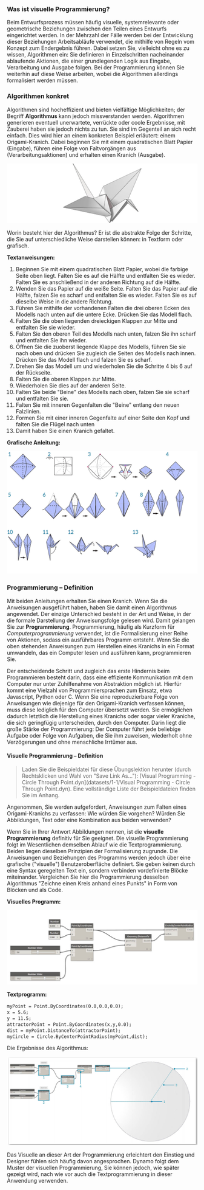

### Was ist visuelle Programmierung?

Beim Entwurfsprozess müssen häufig visuelle, systemrelevante oder geometrische Beziehungen zwischen den Teilen eines Entwurfs eingerichtet werden. In der Mehrzahl der Fälle werden bei der Entwicklung dieser Beziehungen Arbeitsabläufe verwendet, die mithilfe von Regeln vom Konzept zum Endergebnis führen. Dabei setzen Sie, vielleicht ohne es zu wissen, Algorithmen ein: Sie definieren in Einzelschritten nacheinander ablaufende Aktionen, die einer grundlegenden Logik aus Eingabe, Verarbeitung und Ausgabe folgen. Bei der Programmierung können Sie weiterhin auf diese Weise arbeiten, wobei die Algorithmen allerdings formalisiert werden müssen.

### Algorithmen konkret

Algorithmen sind hocheffizient und bieten vielfältige Möglichkeiten; der Begriff **Algorithmus** kann jedoch missverstanden werden. Algorithmen generieren eventuell unerwartete, verrückte oder coole Ergebnisse, mit Zauberei haben sie jedoch nichts zu tun. Sie sind im Gegenteil an sich recht einfach. Dies wird hier an einem konkreten Beispiel erläutert: einem Origami-Kranich. Dabei beginnen Sie mit einem quadratischen Blatt Papier (Eingabe), führen eine Folge von Faltvorgängen aus (Verarbeitungsaktionen) und erhalten einen Kranich (Ausgabe).

![Origami Crane](images/1-1/00-OrigamiCrane.jpg)

Worin besteht hier der Algorithmus? Er ist die abstrakte Folge der Schritte, die Sie auf unterschiedliche Weise darstellen können: in Textform oder grafisch.

**Textanweisungen:**

1. Beginnen Sie mit einem quadratischen Blatt Papier, wobei die farbige Seite oben liegt. Falten Sie es auf die Hälfte und entfalten Sie es wieder. Falten Sie es anschließend in der anderen Richtung auf die Hälfte.
2. Wenden Sie das Papier auf die weiße Seite. Falten Sie das Papier auf die Hälfte, falzen Sie es scharf und entfalten Sie es wieder. Falten Sie es auf dieselbe Weise in die andere Richtung.
3. Führen Sie mithilfe der vorhandenen Falten die drei oberen Ecken des Modells nach unten auf die untere Ecke. Drücken Sie das Modell flach.
4. Falten Sie die oben liegenden dreieckigen Klappen zur Mitte und entfalten Sie sie wieder.
5. Falten Sie den oberen Teil des Modells nach unten, falzen Sie ihn scharf und entfalten Sie ihn wieder.
6. Öffnen Sie die zuoberst liegende Klappe des Modells, führen Sie sie nach oben und drücken Sie zugleich die Seiten des Modells nach innen. Drücken Sie das Modell flach und falzen Sie es scharf.
7. Drehen Sie das Modell um und wiederholen Sie die Schritte 4 bis 6 auf der Rückseite.
8. Falten Sie die oberen Klappen zur Mitte.
9. Wiederholen Sie dies auf der anderen Seite.
10. Falten Sie beide "Beine" des Modells nach oben, falzen Sie sie scharf und entfalten Sie sie.
11. Falten Sie mit inneren Gegenfalten die "Beine" entlang den neuen Falzlinien.
12. Formen Sie mit einer inneren Gegenfalte auf einer Seite den Kopf und falten Sie die Flügel nach unten
13. Damit haben Sie einen Kranich gefaltet.

**Grafische Anleitung:**

![Needs Update- Origami Crane](images/1-1/01-OrigamiCraneInstructions.jpg)

### Programmierung – Definition

Mit beiden Anleitungen erhalten Sie einen Kranich. Wenn Sie die Anweisungen ausgeführt haben, haben Sie damit einen Algorithmus angewendet. Der einzige Unterschied besteht in der Art und Weise, in der die formale Darstellung der Anweisungsfolge gelesen wird. Damit gelangen Sie zur **Programmierung**. Programmierung, häufig als Kurzform für *Computerprogrammierung* verwendet, ist die Formalisierung einer Reihe von Aktionen, sodass ein ausführbares Programm entsteht. Wenn Sie die oben stehenden Anweisungen zum Herstellen eines Kranichs in ein Format umwandeln, das ein Computer lesen und ausführen kann, programmieren Sie.

Der entscheidende Schritt und zugleich das erste Hindernis beim Programmieren besteht darin, dass eine effiziente Kommunikation mit dem Computer nur unter Zuhilfenahme von Abstraktion möglich ist. Hierfür kommt eine Vielzahl von Programmiersprachen zum Einsatz, etwa Javascript, Python oder C. Wenn Sie eine reproduzierbare Folge von Anweisungen wie diejenige für den Origami-Kranich verfassen können, muss diese lediglich für den Computer übersetzt werden. Sie ermöglichen dadurch letztlich die Herstellung eines Kranichs oder sogar vieler Kraniche, die sich geringfügig unterscheiden, durch den Computer. Darin liegt die große Stärke der Programmierung: Der Computer führt jede beliebige Aufgabe oder Folge von Aufgaben, die Sie ihm zuweisen, wiederholt ohne Verzögerungen und ohne menschliche Irrtümer aus.

#### Visuelle Programmierung – Definition

> Laden Sie die Beispieldatei für diese Übungslektion herunter (durch Rechtsklicken und Wahl von "Save Link As..."): [Visual Programming - Circle Through Point.dyn](datasets/1-1/Visual Programming - Circle Through Point.dyn). Eine vollständige Liste der Beispieldateien finden Sie im Anhang.

Angenommen, Sie werden aufgefordert, Anweisungen zum Falten eines Origami-Kranichs zu verfassen: Wie würden Sie vorgehen? Würden Sie Abbildungen, Text oder eine Kombination aus beiden verwenden?

Wenn Sie in Ihrer Antwort Abbildungen nennen, ist die **visuelle Programmierung** definitiv für Sie geeignet. Die visuelle Programmierung folgt im Wesentlichen demselben Ablauf wie die Textprogrammierung. Beiden liegen dieselben Prinzipien der Formalisierung zugrunde. Die Anweisungen und Beziehungen des Programms werden jedoch über eine grafische ("visuelle") Benutzeroberfläche definiert. Sie geben keinen durch eine Syntax geregelten Text ein, sondern verbinden vordefinierte Blöcke miteinander. Vergleichen Sie hier die Programmierung desselben Algorithmus "Zeichne einen Kreis anhand eines Punkts" in Form von Blöcken und als Code.

**Visuelles Programm:**

![Basic Visual Program ](images/1-1/03-BasicVisualProgram.jpg)

**Textprogramm:**

```
myPoint = Point.ByCoordinates(0.0,0.0,0.0);
x = 5.6;
y = 11.5;
attractorPoint = Point.ByCoordinates(x,y,0.0);
dist = myPoint.DistanceTo(attractorPoint);
myCircle = Circle.ByCenterPointRadius(myPoint,dist);
```

Die Ergebnisse des Algorithmus:

![Circle Through Point ](images/1-1/04-CircleThroughPoint.jpg)

Das Visuelle an dieser Art der Programmierung erleichtert den Einstieg und Designer fühlen sich häufig davon angesprochen. Dynamo folgt dem Muster der visuellen Programmierung, Sie können jedoch, wie später gezeigt wird, nach wie vor auch die Textprogrammierung in dieser Anwendung verwenden.

